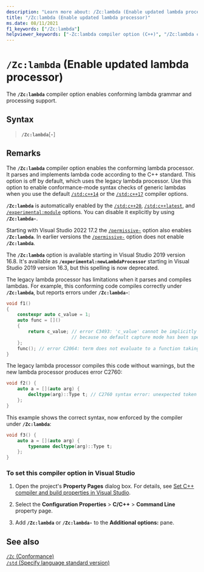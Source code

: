 ```yaml
---
description: "Learn more about: /Zc:lambda (Enable updated lambda processor)"
title: "/Zc:lambda (Enable updated lambda processor)"
ms.date: 08/11/2021
f1_keywords: ["/Zc:lambda"]
helpviewer_keywords: ["-Zc:lambda compiler option (C++)", "/Zc:lambda compiler option (C++)"]
---
```

# `/Zc:lambda` (Enable updated lambda processor)

The **`/Zc:lambda`** compiler option enables conforming lambda grammar and processing support.

## Syntax

> **`/Zc:lambda`**[**`-`**]

## Remarks

The **`/Zc:lambda`** compiler option enables the conforming lambda processor. It parses and implements lambda code according to the C++ standard. This option is off by default, which uses the legacy lambda processor. Use this option to enable conformance-mode syntax checks of generic lambdas when you use the default [`/std:c++14`](std-specify-language-standard-version.md) or the [`/std:c++17`](std-specify-language-standard-version.md) compiler options.

**`/Zc:lambda`** is automatically enabled by the [`/std:c++20`](std-specify-language-standard-version.md), [`/std:c++latest`](std-specify-language-standard-version.md), and [`/experimental:module`](experimental-module.md) options. You can disable it explicitly by using **`/Zc:lambda-`**.

Starting with Visual Studio 2022 17.2 the [`/permissive-`](permissive-standards-conformance.md) option also enables **`/Zc:lambda`**. In earlier versions the [`/permissive-`](permissive-standards-conformance.md) option does not enable **`/Zc:lambda`**.

The **`/Zc:lambda`** option is available starting in Visual Studio 2019 version 16.8. It's available as **`/experimental:newLambdaProcessor`** starting in Visual Studio 2019 version 16.3, but this spelling is now deprecated.

The legacy lambda processor has limitations when it parses and compiles lambdas. For example, this conforming code compiles correctly under **`/Zc:lambda`**, but reports errors under **`/Zc:lambda-`**:

```cpp
void f1() 
{
    constexpr auto c_value = 1;
    auto func = []()
    {
        return c_value; // error C3493: 'c_value' cannot be implicitly captured
                        // because no default capture mode has been specified
    };
    func(); // error C2064: term does not evaluate to a function taking 0 arguments
}
```

The legacy lambda processor compiles this code without warnings, but the new lambda processor produces error C2760:

```cpp
void f2() {
    auto a = [](auto arg) {
        decltype(arg)::Type t; // C2760 syntax error: unexpected token 'identifier', expected ';'
    };
}
```

This example shows the correct syntax, now enforced by the compiler under **`/Zc:lambda`**:

```cpp
void f3() {
    auto a = [](auto arg) {
        typename decltype(arg)::Type t;
    };
}
```

### To set this compiler option in Visual Studio

1. Open the project's **Property Pages** dialog box. For details, see [Set C++ compiler and build properties in Visual Studio](../working-with-project-properties.md).

1. Select the **Configuration Properties** > **C/C++** > **Command Line** property page.

1. Add **`/Zc:lambda`** or **`/Zc:lambda-`** to the **Additional options:** pane.

## See also

[`/Zc` (Conformance)](zc-conformance.md)\
[`/std` (Specify language standard version)](std-specify-language-standard-version.md)
